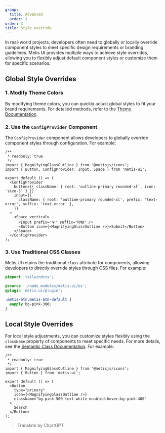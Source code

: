 ```yaml
---
group:
  title: Advanced
  order: 1
order: 3
title: Style override
---
```


In real-world projects, developers often need to globally or locally override component styles to meet specific design requirements or branding guidelines. Metis UI provides multiple ways to achieve style overrides, allowing you to flexibly adjust default component styles or customize them for specific scenarios.

## Global Style Overrides

### 1. Modify Theme Colors

By modifying theme colors, you can quickly adjust global styles to fit your brand requirements. For detailed methods, refer to the [Theme Documentation](/docs/theme).

### 2. Use the `ConfigProvider` Component

The `ConfigProvider` component allows developers to globally override component styles through configuration. For example:

```tsx | demo
/**
 * readonly: true
 */
import { MagnifyingGlassOutline } from '@metisjs/icons';
import { Button, ConfigProvider, Input, Space } from 'metis-ui';

export default () => (
  <ConfigProvider
    button={{ className: { root: 'outline-primary rounded-xl', icon: 'size-5' } }}
    input={{
      className: { root: 'outline-primary rounded-xl', prefix: 'text-error', suffix: 'text-error' },
    }}
  >
    <Space vertical>
      <Input prefix="￥" suffix="RMB" />
      <Button icon={<MagnifyingGlassOutline />}>Submit</Button>
    </Space>
  </ConfigProvider>
);
```

### 3. Use Traditional CSS Classes

Metis UI retains the traditional `class` attribute for components, allowing developers to directly override styles through CSS files. For example:

```css tailwind.css
@import 'tailwindcss';

@source './node_modules/metis-ui/es';
@plugin 'metis-ui/plugin';

.metis-btn.metis-btn-default {
  @apply bg-pink-300;
}
```

## Local Style Overrides

For local style adjustments, you can customize styles flexibly using the `className` property of components to meet specific needs. For more details, see the [Semantic Class Documentation](/docs/semantic-class). For example:

```tsx | demo
/**
 * readonly: true
 */
import { MagnifyingGlassOutline } from '@metisjs/icons';
import { Button } from 'metis-ui';

export default () => (
  <Button
    type="primary"
    icon={<MagnifyingGlassOutline />}
    className="bg-pink-500 text-white enabled:hover:bg-pink-400"
  >
    Search
  </Button>
);
```

> Translate by ChartGPT
